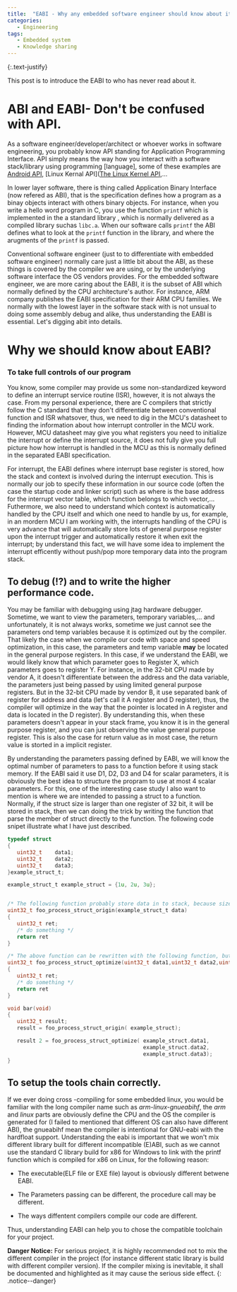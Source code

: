 ```yaml
---
title:  "EABI - Why any embedded software engineer should know about it."
categories:
   - Engineering
tags:
   - Embedded system
   - Knowledge sharing
---
```

{:.text-justify}

This post is to introduce the EABI to who has never read about it.

# ABI and EABI- Don't be confused with API.

As a software engineer/developer/architect or whoever works in software engineering, you probably know API standing for Application Programming Interface. API simply means the way how you interact with a software stack/library using programming [language], some of these examples are [Android API](https://developer.android.com/reference), [Linux Kernal API]([The Linux Kernel API](https://www.kernel.org/doc/htmldocs/kernel-api/),... 

In lower layer software, there is thing called Application Binary Interface (now refered as ABI), that is the specification defines how a program as a binay objects interact with others binary objects. For instance, when you write a hello word program in C, you use the function `printf` which is implemented in the a standard library , which is normally delivered as a compiled library suchas `libc.a`. When our software calls `printf` the ABI defines what to look at the `printf` function in the library, and where the arugments of the `printf` is passed.

Conventional software engineer (just to to differentiate with embedded software engineer) normally care just a little bit about the ABI, as these things is covered by the compiler we are using, or by the underlying software interface the OS vendors provides. For the embedded software engineer, we are more caring about the EABI, it is the subset of ABI which normally defined by the CPU architecture's author. For instance, ARM company publishes the EABI specification for their ARM CPU families.  We normally with the lowest layer in the software stack with is not unsual to doing some assembly debug and alike, thus understanding the EABI is essential. Let's digging abit into details.

# Why we should know about EABI?

### To take full controls of our program

You know, some compiler may provide us some non-standardized keyword to define an interrupt service routine (ISR), however, it is not always the case. From my personal experience, there are C compilers that strictly follow the C standard that they don't differentiate between conventional  function and ISR whatsover, thus, we need to dig in the MCU's datasheet to finding the information about how interrupt controller in the MCU work. However, MCU datasheet may give you what registers you need to initialize the interrupt or define the interrupt source, it does not fully give you full picture how how interrupt is handled in the MCU as this is normally defined in the separated EABI specification.

For interrupt, the EABI defines where interrupt base register is stored, how the stack and context is involved during the interrupt execution. This is normally our job to specify these information in our source code (often the case the startup code and linker script) such as where is the base address for the interrupt vector table, which function belongs to which vector,... Futhermore, we also need to understand which context is automatically handled by the CPU itself and which one need to handle by us, for example, in an mordern MCU I am working with, the interrupts handling of the CPU is very advance that will automatically store lots of general purpose register upon the interrupt trigger and automatically restore it when exit the interrupt; by understand this fact, we will have some idea to implement the interrupt efficently without push/pop more temporary data into the program stack.

## To debug (!?) and to write the higher performance code.

You may be familiar with debugging using jtag hardware debugger. Sometime, we want to view the parameters, temporary variables,... and unfortunately, it is not always works, sometime we just cannot see the parameters ond temp variables because it is optimized out by the compiler. That likely the case when we compile our code with space and speed optimization, in this case, the parameters and temp variable **may** be located in the general purpose registers. In this case, if we understand the EABI, we would likely know that which parameter goes to Register X, which parameters goes to register Y. For instance, in the 32-bit CPU made by vendor A, it doesn't differentiate between the address and the data variable, the parameters just being passed by using limited general purpose registers. But in the 32-bit CPU made by vendor B, it use separated bank of register for address and data (let's call it A register and D register), thus, the compiler will optimize in the way that the pointer is located in A register and data is located in the D register). By understanding this, when these parameters doesn't appear in your stack frame, you know it is in the general purpose register, and you can just observing the value general purpose register.  This is also the case for return value as in most case, the return value is storted in a implicit register.

By understanding the parameters passing defined by EABI, we will know the optimal number of parameters to pass to a function before it using stack memory. If the EABI said it use D1, D2, D3 and D4 for scalar parameters, it is obviously the best idea to structure the propram to use at most 4 scalar parameters. For this, one of the interesting case study I also want to mention is where we are intended to passing a struct to a function. Normally, if the struct size is larger than one register of 32 bit, it will be stored in stack, then we can doing the trick by writing the function that parse the member of struct directly to the function. The following code snipet illustrate what I have just described.

```c
typedef struct 
{
   uint32_t    data1;
   uint32_t    data2;
   uint32_t    data3;
}example_struct_t;

example_struct_t example_struct = {1u, 2u, 3u};


/* The following function probably store data in to stack, because size of struct is 3 words (12 bytes) */
uint32_t foo_process_struct_origin(example_struct_t data)
{
   uint32_t ret;
   /* do something */
   return ret
}

/* The above function can be rewritten with the following function, but use 3 params */
uint32_t foo_process_struct_optimize(uint32_t data1,uint32_t data2,uint32_t data3)
{
   uint32_t ret;
   /* do something */
   return ret
}

void bar(void)
{
   uint32_t result;
   result = foo_process_struct_origin( example_struct);

   result 2 = foo_process_struct_optimize( example_struct.data1,
                                           example_struct.data2,
                                           example_struct.data3);
}
```

## To setup the tools chain correctly.

If we ever doing cross -compiling for some embedded linux, you would be familiar with the long compiler name such as *arm-linux-gnueabihf*, the *arm* and *linux* parts are obviously define the CPU and the OS the compiler is generated for (I failed to mentioned that different OS can also have different ABI), the gnueabihf mean the compiler is intentional for GNU-eabi with the hardfloat support. Understanding the eabi is important that we won't mix different library built for different incompatible (E)ABI, such as we cannot use the standard C library build for x86 for Windows to link with the printf function which is compiled for x86 on Linux, for the following reason:

* The executable(ELF file or EXE file) layout is obviously different betwene EABI.

* The Parameters passing can be different, the procedure call may be different.

* The ways diffentent compilers compile our code are different.

Thus, understanding EABI can help you to chose the compatible toolchain for your project.

**Danger Notice:** For serious project, it is highly recommended not to mix the different compiler in the project (for instance different static library is build with different compiler version). If the compiler mixing is inevitable, it shall be documented and highlighted as it may cause the serious side effect.
{: .notice--danger}

